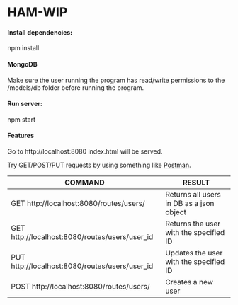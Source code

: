 # HAM-WIP

#### Install dependencies:
npm install

#### MongoDB
Make sure the user running the program has read/write permissions
to the /models/db folder before running the program.

#### Run server:
npm start

#### Features
Go to http://localhost:8080
index.html will be served.

Try GET/POST/PUT requests by using something like [Postman](https://www.getpostman.com).

COMMAND | RESULT
--- | ---
GET http://localhost:8080/routes/users/ | Returns all users in DB as a json object
GET http://localhost:8080/routes/users/user_id | Returns the user with the specified ID
PUT http://localhost:8080/routes/users/user_id | Updates the user with the specified ID
POST http://localhost:8080/routes/users/ | Creates a new user